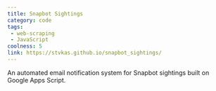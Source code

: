 ```yaml
---
title: Snapbot Sightings
category: code
tags: 
 - web-scraping
 - JavaScript
coolness: 5
link: https://stvkas.github.io/snapbot_sightings/
---
```

An automated email notification system for Snapbot sightings built on Google Apps Script.